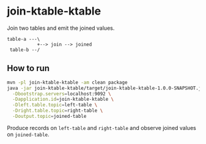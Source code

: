 # join-ktable-ktable

Join two tables and emit the joined values.

```
table-a ---\
           +--> join --> joined
 table-b --/
```

## How to run

```bash
mvn -pl join-ktable-ktable -am clean package
java -jar join-ktable-ktable/target/join-ktable-ktable-1.0.0-SNAPSHOT.jar \
  -Dbootstrap.servers=localhost:9092 \
  -Dapplication.id=join-ktable-ktable \
  -Dleft.table.topic=left-table \
  -Dright.table.topic=right-table \
  -Doutput.topic=joined-table
```

Produce records on `left-table` and `right-table` and observe joined values on `joined-table`.
